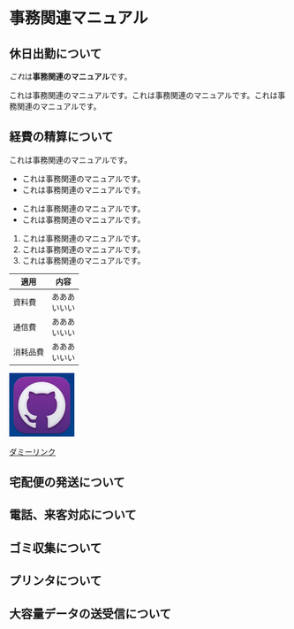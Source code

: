 # 事務関連マニュアル
## 休日出勤について
*これ*は**事務関連のマニュアル**です。

これは事務関連のマニュアルです。これは事務関連のマニュアルです。これは事務関連のマニュアルです。

## 経費の精算について
これは事務関連のマニュアルです。

- これは事務関連のマニュアルです。
- これは事務関連のマニュアルです。

* これは事務関連のマニュアルです。
* これは事務関連のマニュアルです。

1. これは事務関連のマニュアルです。
1. これは事務関連のマニュアルです。
1. これは事務関連のマニュアルです。

|適用 |内容
|--|--
|資料費 |あああ<br>いいい
|通信費 |あああ<br>いいい
|消耗品費 |あああ<br>いいい

![ダミー画像](img/neko.png)

[ダミーリンク](https://translate.google.co.jp/?hl=ja)

## 宅配便の発送について
## 電話、来客対応について
## ゴミ収集について
## プリンタについて
## 大容量データの送受信について
